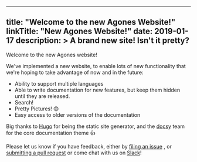 
---
title: "Welcome to the new Agones Website!"
linkTitle: "New Agones Website!"
date: 2019-01-17
description: >
  A brand new site! Isn't it pretty?
---

Welcome to the new Agones website!

We've implemented a new website, to enable lots of new functionality that we're hoping to
take advantage of now and in the future:

- Ability to support multiple languages
- Able to write documentation for new features, but keep them hidden until they are released.
- Search!
- Pretty Pictures! 😊
- Easy access to older versions of the documentation

Big thanks to [Hugo](https://gohugo.io) for being the static site generator, and the
[docsy](https://github.com/google/docsy) team for the core documentation theme 👍

Please let us know if you have feedback, either by [filing an issue](https://github.com/googleforgames/agones/issues)
, or [submitting a pull request](https://github.com/googleforgames/agones/pulls) or come chat with us
on [Slack](https://join.slack.com/t/agones/shared_invite/enQtMzE5NTE0NzkyOTk1LWU3ODAyZjdjMjNlYWIxZTAwODkxMGY3YWEyZjNjMjc4YWM1Zjk0OThlMGU2ZmUyMzRlMDljNDJiNmZlMGQ1M2U)! 